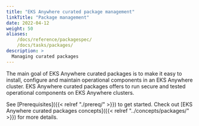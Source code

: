 ```yaml
---
title: "EKS Anywhere curated package management"
linkTitle: "Package management"
date: 2022-04-12
weight: 50
aliases:
    /docs/reference/packagespec/
    /docs/tasks/packages/
description: >
  Managing curated packages
---
```


The main goal of EKS Anywhere curated packages is to make it easy to install, configure and maintain operational components in an EKS Anywhere cluster. EKS Anywhere curated packages offers to run secure and tested operational components on EKS Anywhere clusters.

See [Prerequisites]({{< relref "./prereq/" >}}) to get started.
Check out [EKS Anywhere curated packages concepts]({{< relref "../concepts/packages/" >}}) for more details.

